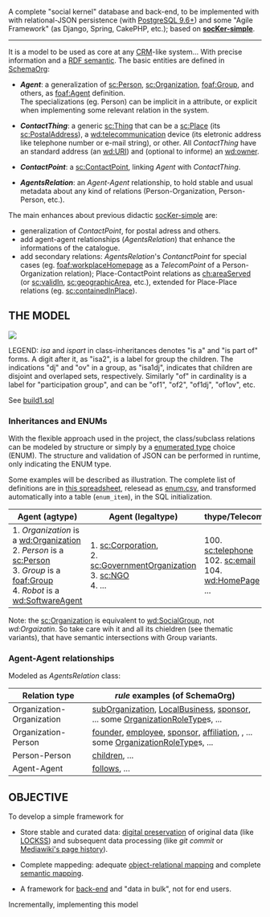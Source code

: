 A complete "social kernel" database and back-end, to be implemented with with relational-JSON persistence (with [PostgreSQL 9.6+](https://www.postgresql.org/docs/current/static/functions-json.html)) and some "Agile Framework" (as Django, Spring, CakePHP, etc.); based on **[socKer-simple](https://github.com/ppKrauss/socKer-simple)**.

-----

It is a model to be used as core at any  [CRM](https://en.wikipedia.org/wiki/Customer_relationship_management)-like system... With precise information and a [RDF semantic](https://en.wikipedia.org/wiki/Resource_Description_Framework). The basic entities are defined in [SchemaOrg](https://schema.org/):

* **_Agent_**: a generalization of [sc:Person](https://schema.org/Person), [sc:Organization](https://schema.org/Organization), [foaf:Group](http://xmlns.com/foaf/spec/#term_Group), and others, as  [foaf:Agent](http://xmlns.com/foaf/spec/#term_Agent) definition. <br>The specializations (eg. Person) can be implicit in a attribute, or explicit when implementing some relevant relation in the system.  

* **_ContactThing_**: a generic [sc:Thing](https://schema.org/Thing) that can be a [sc:Place](https://schema.org/Place) (its [sc:PostalAddress](https://schema.org/PostalAddress)), a [wd:telecommunication](https://www.wikidata.org/wiki/Q418) device (its eletronic address like telephone number or e-mail string), or other. All _ContactThing_ have an standard address (an [wd:URI](https://www.wikidata.org/wiki/Q61694))  and (optional to informe) an [wd:owner](https://www.wikidata.org/wiki/Q16869121).

* **_ContactPoint_**: a [sc:ContactPoint](https://schema.org/ContactPoint), linking _Agent_ with _ContactThing_.

* **_AgentsRelation_**: an *Agent-Agent* relationship, to hold stable and usual metadata about any kind of relations (Person-Organization, Person-Person, etc.).

The main enhances about previous didactic [socKer-simple](https://github.com/ppKrauss/socKer-simple)  are:

* generalization of _ContactPoint_, for postal adress and others.
* add agent-agent relationships (_AgentsRelation_) that enhance the informations of the catalogue.
* add secondary relations: _AgentsRelation_'s _ContanctPoint_ for special cases (eg. [foaf:workplaceHomepage](http://xmlns.com/foaf/spec/#term_workplaceHomepage) as a _TelecomPoint_ of a Person-Organization relation); Place-ContactPoint relations as [ch:areaServed](https://schema.org/areaServed) (or [sc:validIn](https://schema.org/validIn), [sc:geographicArea](https://schema.org/geographicArea), etc.), extended for Place-Place relations (eg. [sc:containedInPlace](https://schema.org/containedInPlace)).

## THE MODEL

[![](https://yuml.me/381b3cf8)](https://yuml.me/381b3cf8)

LEGEND: _isa_ and _ispart_ in class-inheritances denotes "is a" and "is part of" forms. A digit after it, as "isa2", is a label for group the children. The indications "dj" and "ov" in a group, as "isa1dj", indicates that children are disjoint and overlaped sets, respectively. Similarly "of" in cardinality is a label for "participation group", and can be "of1", "of2", "of1dj", "of1ov", etc.


See [build1.sql](src/build1.sql)

### Inheritances and ENUMs

With the flexible approach used in the project, the class/subclass relations can be modeled by structure or simply by a [enumerated type](https://en.wikipedia.org/wiki/Enumerated_type) choice (ENUM). The structure and validation of JSON can be performed in runtime, only indicating the ENUM type.

Some examples will be described as illustration. The complete list of definitions are in [this spreadsheet](https://docs.google.com/spreadsheets/d/1A_BcfWxYwn-eDLegI4odx6X1Mo5_XIMZ4OcYn7LDmaw/), relesead as [enum.csv](data/enum.csv), and transformed automatically into a table (`enum_item`), in the SQL initialization.

Agent (agtype)| Agent (legaltype) | thype/Telecom | thype/Places
------------- | ----------------- | ------------- | --------------
1. _Organization_ is a [wd:Organization](https://www.wikidata.org/wiki/Q43229)<br> 2. _Person_ is a [sc:Person](https://schema.org/Person)<br/> 3. _Group_ is a [foaf:Group](http://xmlns.com/foaf/spec/#term_Group)<br/> 4. _Robot_ is a [wd:SoftwareAgent](https://www.wikidata.org/wiki/Q2297769)   |   1. [sc:Corporation](https://schema.org/Corporation),  <br> 2. [sc:GovernmentOrganization](https://schema.org/GovernmentOrganization)<br> 3. [sc:NGO](https://schema.org/NGO) <br> 4. ...     |  100. [sc:telephone](https://schema.org/telephone)<br> 102. [sc:email](https://schema.org/email)<br/> 104. [wd:HomePage](https://www.wikidata.org/wiki/Q11439)<br/> ... | 10. [sc:Country](http://schema.org/Country)<br> 12. [sc:City](http://schema.org/City)<br> 14. [sc:PostalAddress](http://schema.org/PostalAddress)<br>...

Note: the [sc:Organization](https://schema.org/Organization) is equivalent to [wd:SocialGroup](https://www.wikidata.org/wiki/Q874405), not  *wd:Orgaizatin*. So take care wih it and all its chieldren (see thematic variants), that have semantic intersections with Group variants.

### Agent-Agent relationships
Modeled as _AgentsRelation_ class:

Relation type | *rule* examples (of SchemaOrg)
------------ | -------------
Organization-Organization      | [subOrganization](https://schema.org/subOrganization), [LocalBusiness](https://schema.org/LocalBusiness), [sponsor](https://schema.org/sponsor), ... some [OrganizationRoleType](http://gs1.org/voc/OrganizationRoleType)s, ...
Organization-Person   | [founder](https://schema.org/founder), [employee](https://schema.org/employee), [sponsor](https://schema.org/sponsor), [affiliation](https://schema.org/affiliation), , ... some [OrganizationRoleType](http://gs1.org/voc/OrganizationRoleType)s, ...
Person-Person | [children](https://schema.org/children), ...
Agent-Agent | [follows](https://schema.org/follows), ...

## OBJECTIVE

To develop a simple framework for

 * Store stable and curated data: [digital preservation](https://en.wikipedia.org/wiki/Digital_preservation) of original data (like [LOCKSS](https://en.wikipedia.org/wiki/LOCKSS)) and subsequent data processing (like *git commit* or [Mediawiki's page history](https://en.wikipedia.org/wiki/Help:Page_history)).

 * Complete mappeding: adequate [object-relational mapping](https://en.wikipedia.org/wiki/Object-relational_mapping) and complete [semantic mapping](https://en.wikipedia.org/wiki/Ontology_alignment).

 * A framework for [back-end](https://en.wikipedia.org/wiki/Front_and_back_ends#Back-end_focused) and "data in bulk", not for end users.

Incrementally,  implementing this model

